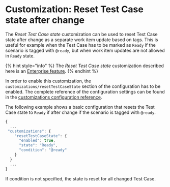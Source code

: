# Customization: Reset Test Case state after change

The _Reset Test Case state_ customization can be used to reset Test Case state after change as a separate work item update based on tags. This is useful for example when the Test Case has to be marked as `Ready` if the scenario is tagged with `@ready`, but when work item updates are not allowed in `Ready` state.

{% hint style="info" %}
The _Reset Test Case state_ customization described here is an [Enterprise feature](../../licensing.md).
{% endhint %}

In order to enable this customization, the `customizations/resetTestCaseState` section of the configuration has to be enabled. The complete reference of the configuration settings can be found in the [customizations configuration reference](../../reference/configuration/configuration-customizations.md#ignoretestcasetags).

The following example shows a basic configuration that resets the Test Case state to `Ready` if after change if the scenario is tagged with `@ready`.

```javascript
{
  ...
 "customizations": {
    "resetTestCaseState": {
      "enabled": true,
      "state": "Ready",
      "condition": "@ready"
    }
  }
  ...
}
```

If condition is not specified, the state is reset for all changed Test Case.

